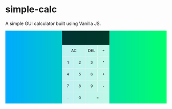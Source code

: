 # simple-calc

A simple GUI calculator built using Vanilla JS.

![Screenshot](https://github.com/drew458/simple-calc/blob/master/assets/screencalc.jpg)
